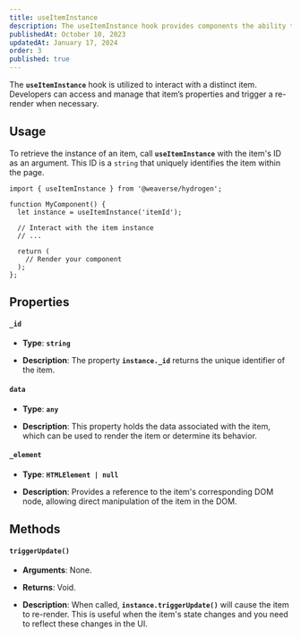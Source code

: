 ```yaml
---
title: useItemInstance
description: The useItemInstance hook provides components the ability to access and manipulate a specific item instance.
publishedAt: October 10, 2023
updatedAt: January 17, 2024
order: 3
published: true
---
```


The **`useItemInstance`** hook is utilized to interact with a distinct item. Developers can access and manage that
item’s properties and trigger a re-render when necessary.

## Usage

To retrieve the instance of an item, call **`useItemInstance`** with the item's ID as an argument. This ID is a `string`
that uniquely identifies the item within the page.

```tsx
import { useItemInstance } from '@weaverse/hydrogen';

function MyComponent() {
  let instance = useItemInstance('itemId');

  // Interact with the item instance
  // ...

  return (
    // Render your component
  );
};
```

## Properties

#### `_id`

- **Type**: **`string`**

- **Description**: The property **`instance._id`** returns the unique identifier of the item.

#### `data`

- **Type**: **`any`**

- **Description**: This property holds the data associated with the item, which can be used to render the item or
  determine its behavior.

#### `_element`

- **Type**: **`HTMLElement | null`**

- **Description**: Provides a reference to the item's corresponding DOM node, allowing direct manipulation of the item
  in the DOM.

## Methods

#### `triggerUpdate()`

- **Arguments**: None.

- **Returns**: Void.

- **Description**: When called, **`instance.triggerUpdate()`** will cause the item to re-render. This is useful when the
  item's state changes and you need to reflect these changes in the UI.
